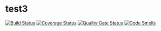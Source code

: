 # test3
[![Build Status](https://travis-ci.org/nfilin480/test3.svg?branch=master)](https://travis-ci.org/nfilin480/test3)
[![Coverage Status](https://coveralls.io/repos/github/nfilin480/test3/badge.svg?branch=master)](https://coveralls.io/github/nfilin480/test3?branch=master)
[![Quality Gate Status](https://sonarcloud.io/api/project_badges/measure?project=nfilin480_test3&metric=alert_status)](https://sonarcloud.io/dashboard?id=nfilin480_test3)
[![Code Smells](https://sonarcloud.io/api/project_badges/measure?project=nfilin480_test3&metric=code_smells)](https://sonarcloud.io/dashboard?id=nfilin480_test3)
